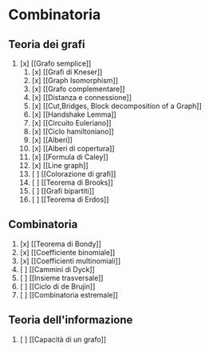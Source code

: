# Combinatoria
## Teoria dei grafi
1. [x] [[Grafo semplice]]
	1. [x] [[Grafi di Kneser]]
	2.  [x] [[Graph Isomorphism]]
	3.  [x] [[Grafo complementare]]
	4.  [x] [[Distanza e connessione]]
	5. [x] [[Cut,Bridges, Block decomposition of a Graph]]
	6.  [x] [[Handshake Lemma]]
	7.  [x] [[Circuito Euleriano]]
	8.  [x] [[Ciclo hamiltoniano]]
	9.  [x] [[Alberi]]
	10. [x] [[Alberi di copertura]]
	11.  [x] [[Formula di Caley]]
	12.  [x] [[Line graph]]
	13.  [ ] [[Colorazione di grafi]]
	14.  [ ] [[Teorema di Brooks]]
	15.  [ ] [[Grafi bipartiti]]
	16.  [ ] [[Teorema di Erdos]]

## Combinatoria
1.  [x] [[Teorema di Bondy]]
2.  [x] [[Coefficiente binomiale]]
3.  [x] [[Coefficienti multinomiali]]
4.  [ ] [[Cammini di Dyck]]
5.  [ ] [[Insieme trasversale]] 
6.  [ ] [[Ciclo di de Brujin]]
7.  [ ] [[Combinatoria estremale]]
## Teoria dell'informazione
1.  [ ] [[Capacità di un grafo]]
